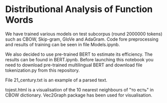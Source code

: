 # Distributional Analysis of Function Words

We have trained various models on test subcorpus (round 2000000 tokens) such as CBOW, Skip-gram, GloVe and AdaGram. Code fore preprocessing and results of training can be seen in file Models.ipynb.

We also decided to use pre-trained BERT to estimate its efficiency. The results can be found in BERT.ipynb. Before launching this notebook you need to download pre-trained multilingual BERT and download file tokenization.py from this repository.

File 21_century.txt is an example of a parsed text.

tojest.html is a visualisation of the 10 nearest neighbours of "то есть" in CBOW dictionary. Vec2Graph package has been used for visualisation.
